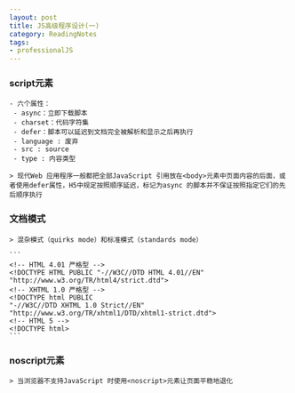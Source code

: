```yaml
---
layout: post
title: JS高级程序设计(一)
category: ReadingNotes
tags: 
- professionalJS
---
```



### script元素

	- 六个属性：
	 - async：立即下载脚本
	 - charset：代码字符集
	 - defer：脚本可以延迟到文档完全被解析和显示之后再执行
	 - language : 废弃
	 - src : source
	 - type : 内容类型

	> 现代Web 应用程序一般都把全部JavaScript 引用放在<body>元素中页面内容的后面，或者使用defer属性，H5中规定按照顺序延迟，标记为async 的脚本并不保证按照指定它们的先后顺序执行

### 文档模式

	> 混杂模式（quirks mode）和标准模式（standards mode）

	```
	<!-- HTML 4.01 严格型 -->
	<!DOCTYPE HTML PUBLIC "-//W3C//DTD HTML 4.01//EN"
	"http://www.w3.org/TR/html4/strict.dtd">
	<!-- XHTML 1.0 严格型 -->
	<!DOCTYPE html PUBLIC
	"-//W3C//DTD XHTML 1.0 Strict//EN"
	"http://www.w3.org/TR/xhtml1/DTD/xhtml1-strict.dtd">
	<!-- HTML 5 -->
	<!DOCTYPE html>
	```

### noscript元素
	> 当浏览器不支持JavaScript 时使用<noscript>元素让页面平稳地退化
